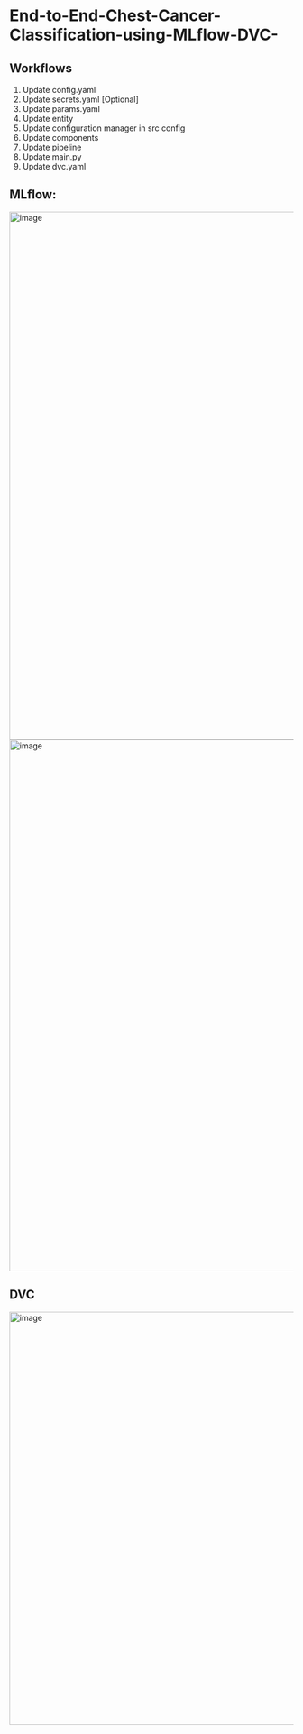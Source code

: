 # End-to-End-Chest-Cancer-Classification-using-MLflow-DVC-

## Workflows

1. Update config.yaml
2. Update secrets.yaml [Optional]
3. Update params.yaml
4. Update entity
5. Update configuration manager in src config
6. Update components
7. Update pipeline
8. Update main.py
9. Update dvc.yaml

## MLflow:
<img width="937" alt="image" src="https://github.com/user-attachments/assets/cab9bb27-b3ee-4b5e-909c-09b8b3625d9a">
<img width="943" alt="image" src="https://github.com/user-attachments/assets/e230a81f-4fa4-476e-b8c7-ef3e2f363dfb">

## DVC
<img width="733" alt="image" src="https://github.com/user-attachments/assets/ed7c2595-c547-46c1-976a-d96755d7dc3b">
